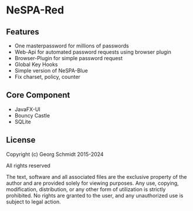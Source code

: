 # NeSPA-Red

## Features

- One masterpassword for millions of passwords
- Web-Api for automated password requests using browser plugin
- Browser-Plugin for simple password request
- Global Key Hooks
- Simple version of NeSPA-Blue
- Fix charset, policy, counter

## Core Component

- JavaFX-UI
- Bouncy Castle
- SQLite


## License

Copyright (c) Georg Schmidt 2015-2024

All rights reserved

The text, software and all associated files are the exclusive property of the author and are provided solely for viewing purposes. Any use, copying, modification, distribution, or any other form of utilization is strictly prohibited. No rights are granted to the user, and any unauthorized use is subject to legal action.
